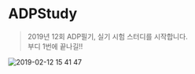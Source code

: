 # ADPStudy


> 2019년 12회 ADP필기, 실기 시험 스터디를 시작합니다.  
> 부디 1번에 끝나길!!  

![2019-02-12 15 41 47](https://user-images.githubusercontent.com/34496143/52616727-d30c6b00-2edc-11e9-8d46-bbe512cd9f54.png)
